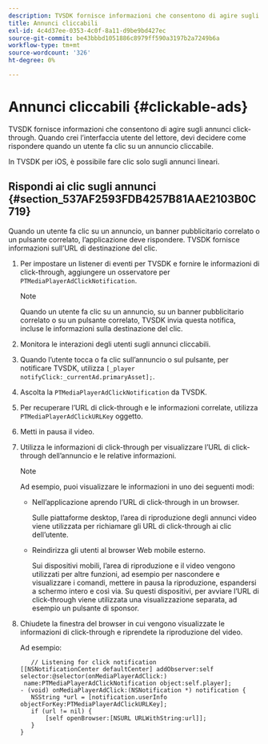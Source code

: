 ```yaml
---
description: TVSDK fornisce informazioni che consentono di agire sugli annunci click-through. Quando crei l’interfaccia utente del lettore, devi decidere come rispondere quando un utente fa clic su un annuncio cliccabile.
title: Annunci cliccabili
exl-id: 4c4d37ee-0353-4c0f-8a11-d9be9bd427ec
source-git-commit: be43bbbd1051886c8979ff590a3197b2a7249b6a
workflow-type: tm+mt
source-wordcount: '326'
ht-degree: 0%

---
```


# Annunci cliccabili {#clickable-ads}

TVSDK fornisce informazioni che consentono di agire sugli annunci click-through. Quando crei l’interfaccia utente del lettore, devi decidere come rispondere quando un utente fa clic su un annuncio cliccabile.

In TVSDK per iOS, è possibile fare clic solo sugli annunci lineari.

## Rispondi ai clic sugli annunci {#section_537AF2593FDB4257B81AAE2103B0C719}

Quando un utente fa clic su un annuncio, un banner pubblicitario correlato o un pulsante correlato, l’applicazione deve rispondere. TVSDK fornisce informazioni sull’URL di destinazione del clic.

1. Per impostare un listener di eventi per TVSDK e fornire le informazioni di click-through, aggiungere un osservatore per `PTMediaPlayerAdClickNotification`.

   >[!NOTE]
   >
   >Quando un utente fa clic su un annuncio, su un banner pubblicitario correlato o su un pulsante correlato, TVSDK invia questa notifica, incluse le informazioni sulla destinazione del clic.

1. Monitora le interazioni degli utenti sugli annunci cliccabili.
1. Quando l’utente tocca o fa clic sull’annuncio o sul pulsante, per notificare TVSDK, utilizza `[_player notifyClick:_currentAd.primaryAsset];`.
1. Ascolta la `PTMediaPlayerAdClickNotification` da TVSDK.
1. Per recuperare l’URL di click-through e le informazioni correlate, utilizza `PTMediaPlayerAdClickURLKey` oggetto.
1. Metti in pausa il video.
1. Utilizza le informazioni di click-through per visualizzare l’URL di click-through dell’annuncio e le relative informazioni.

   >[!NOTE]
   >
   >Ad esempio, puoi visualizzare le informazioni in uno dei seguenti modi:

   * Nell’applicazione aprendo l’URL di click-through in un browser.

      Sulle piattaforme desktop, l’area di riproduzione degli annunci video viene utilizzata per richiamare gli URL di click-through ai clic dell’utente.
   * Reindirizza gli utenti al browser Web mobile esterno.

      Sui dispositivi mobili, l’area di riproduzione e il video vengono utilizzati per altre funzioni, ad esempio per nascondere e visualizzare i comandi, mettere in pausa la riproduzione, espandersi a schermo intero e così via. Su questi dispositivi, per avviare l’URL di click-through viene utilizzata una visualizzazione separata, ad esempio un pulsante di sponsor.

1. Chiudete la finestra del browser in cui vengono visualizzate le informazioni di click-through e riprendete la riproduzione del video.

   Ad esempio:

   ```
      // Listening for click notification  
   [[NSNotificationCenter defaultCenter] addObserver:self selector:@selector(onMediaPlayerAdClick:)  
    name:PTMediaPlayerAdClickNotification object:self.player]; 
   - (void) onMediaPlayerAdClick:(NSNotification *) notification { 
      NSString *url = [notification.userInfo objectForKey:PTMediaPlayerAdClickURLKey];  
      if (url != nil) { 
          [self openBrowser:[NSURL URLWithString:url]]; 
      } 
   } 
   ```
